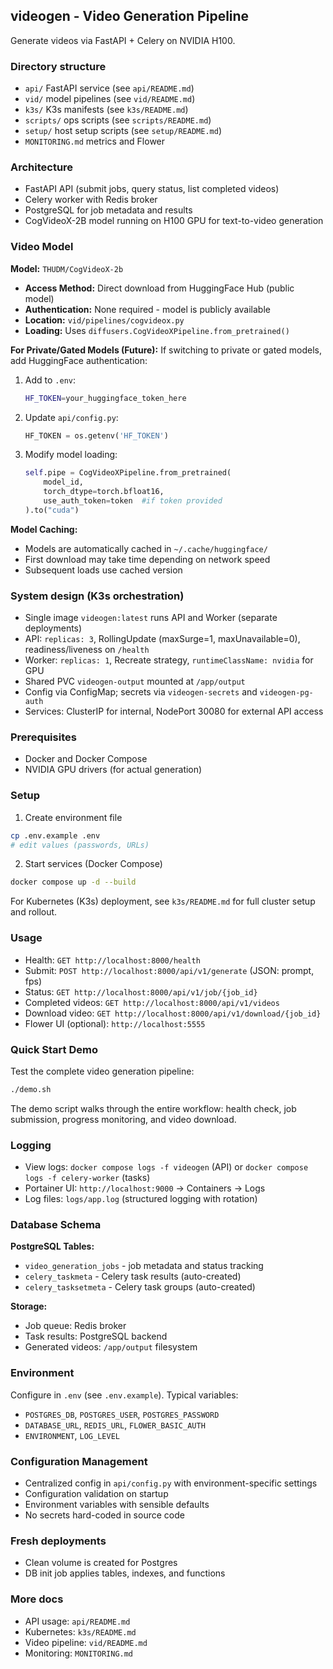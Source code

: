## videogen - Video Generation Pipeline

Generate videos via FastAPI + Celery on NVIDIA H100.

### Directory structure
- `api/` FastAPI service (see `api/README.md`)
- `vid/` model pipelines (see `vid/README.md`)
- `k3s/` K3s manifests (see `k3s/README.md`)
- `scripts/` ops scripts (see `scripts/README.md`)
- `setup/` host setup scripts (see `setup/README.md`)
- `MONITORING.md` metrics and Flower

### Architecture
- FastAPI API (submit jobs, query status, list completed videos)
- Celery worker with Redis broker
- PostgreSQL for job metadata and results
- CogVideoX-2B model running on H100 GPU for text-to-video generation

### Video Model
**Model:** `THUDM/CogVideoX-2b`
- **Access Method:** Direct download from HuggingFace Hub (public model)
- **Authentication:** None required - model is publicly available
- **Location:** `vid/pipelines/cogvideox.py`
- **Loading:** Uses `diffusers.CogVideoXPipeline.from_pretrained()`

**For Private/Gated Models (Future):**
If switching to private or gated models, add HuggingFace authentication:

1. Add to `.env`:
   ```bash
   HF_TOKEN=your_huggingface_token_here
   ```

2. Update `api/config.py`:
   ```python
   HF_TOKEN = os.getenv('HF_TOKEN')
   ```

3. Modify model loading:
   ```python
   self.pipe = CogVideoXPipeline.from_pretrained(
       model_id, 
       torch_dtype=torch.bfloat16,
       use_auth_token=token  #if token provided
   ).to("cuda")
   ```

**Model Caching:**
- Models are automatically cached in `~/.cache/huggingface/`
- First download may take time depending on network speed
- Subsequent loads use cached version

### System design (K3s orchestration)
- Single image `videogen:latest` runs API and Worker (separate deployments)
- API: `replicas: 3`, RollingUpdate (maxSurge=1, maxUnavailable=0), readiness/liveness on `/health`
- Worker: `replicas: 1`, Recreate strategy, `runtimeClassName: nvidia` for GPU
- Shared PVC `videogen-output` mounted at `/app/output`
- Config via ConfigMap; secrets via `videogen-secrets` and `videogen-pg-auth`
- Services: ClusterIP for internal, NodePort 30080 for external API access

### Prerequisites
- Docker and Docker Compose
- NVIDIA GPU drivers (for actual generation)

### Setup
1) Create environment file
```bash
cp .env.example .env
# edit values (passwords, URLs)
```

2) Start services (Docker Compose)
```bash
docker compose up -d --build
```

For Kubernetes (K3s) deployment, see `k3s/README.md` for full cluster setup and rollout.

### Usage
- Health: `GET http://localhost:8000/health`
- Submit: `POST http://localhost:8000/api/v1/generate` (JSON: prompt, fps)
- Status: `GET http://localhost:8000/api/v1/job/{job_id}`
- Completed videos: `GET http://localhost:8000/api/v1/videos`
- Download video: `GET http://localhost:8000/api/v1/download/{job_id}`
- Flower UI (optional): `http://localhost:5555`

### Quick Start Demo
Test the complete video generation pipeline:
```bash
./demo.sh
```

The demo script walks through the entire workflow: health check, job submission, progress monitoring, and video download.

### Logging
- View logs: `docker compose logs -f videogen` (API) or `docker compose logs -f celery-worker` (tasks)
- Portainer UI: `http://localhost:9000` → Containers → Logs
- Log files: `logs/app.log` (structured logging with rotation)

### Database Schema
**PostgreSQL Tables:**
- `video_generation_jobs` - job metadata and status tracking
- `celery_taskmeta` - Celery task results (auto-created)
- `celery_tasksetmeta` - Celery task groups (auto-created)

**Storage:**
- Job queue: Redis broker
- Task results: PostgreSQL backend
- Generated videos: `/app/output` filesystem

### Environment
Configure in `.env` (see `.env.example`). Typical variables:
- `POSTGRES_DB`, `POSTGRES_USER`, `POSTGRES_PASSWORD`
- `DATABASE_URL`, `REDIS_URL`, `FLOWER_BASIC_AUTH`
- `ENVIRONMENT`, `LOG_LEVEL`

### Configuration Management
- Centralized config in `api/config.py` with environment-specific settings
- Configuration validation on startup
- Environment variables with sensible defaults
- No secrets hard-coded in source code

### Fresh deployments
- Clean volume is created for Postgres
- DB init job applies tables, indexes, and functions

### More docs
- API usage: `api/README.md`
- Kubernetes: `k3s/README.md`
- Video pipeline: `vid/README.md`
- Monitoring: `MONITORING.md`
